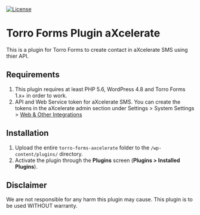 [![License](https://poser.pugx.org/awsmug/torro-forms-plugin-boilerplate/license)](https://packagist.org/packages/awsmug/torro-forms-plugin-boilerplate)

# Torro Forms Plugin aXcelerate

This is a plugin for Torro Forms to create contact in aXcelerate SMS using thier API.

## Requirements

1. This plugin requires at least PHP 5.6, WordPress 4.8 and Torro Forms 1.x+ in order to work.
2. API and Web Service token for aXcelerate SMS. You can create the tokens in the aXcelerate admin section under Settings &#62; System Settings &#62; [Web & Other Integrations](https://admin.axcelerate.com.au/management/dashboard/index.cfm?tab=WEB)

## Installation

1. Upload the entire `torro-forms-axcelerate` folder to the `/wp-content/plugins/` directory.
2. Activate the plugin through the **Plugins** screen (**Plugins > Installed Plugins**).

## Disclaimer

We are not responsible for any harm this plugin may cause. This plugin is to be used WITHOUT warranty.
